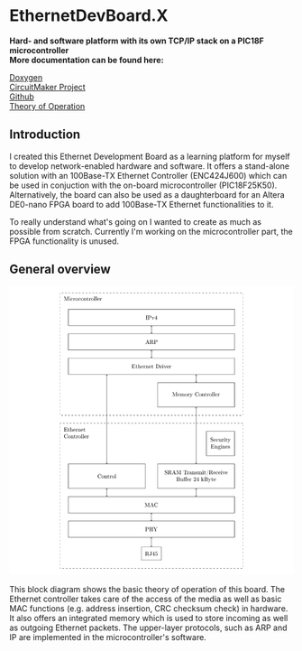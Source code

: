 # EthernetDevBoard.X

**Hard- and software platform with its own TCP/IP stack on a PIC18F microcontroller**  
**More documentation can be found here:**

[Doxygen](https://stgloorious.github.io/EthernetDevBoard.X/)  
[CircuitMaker Project](https://circuitmaker.com/Projects/Details/Stefan-Gloor/Ethernet-Development-Board)  
[Github](https://github.com/stgloorious/EthernetDevBoard.x)  
[Theory of Operation](https://github.com/stgloorious/EthernetDevBoard.X/raw/master/docs/theory/theoryOfOperation.pdf)

## Introduction

I created this Ethernet Development Board
as a learning platform for myself to develop network-enabled hardware
and software. It offers a stand-alone solution with an 100Base-TX Ethernet Controller (ENC424J600) 
which can be used in conjuction with the on-board microcontroller (PIC18F25K50). 
Alternatively, the board can also be used as a daughterboard for an Altera DE0-nano FPGA board 
to add 100Base-TX Ethernet functionalities to it.

To really understand what's going on I wanted to create as much as possible from scratch.
Currently I'm working on the microcontroller part, the FPGA functionality is unused.

## General overview
![](docs/images/basic_overview.png)

This block diagram shows the basic theory of operation of this board. The Ethernet controller takes care of the access 
of the media as well as basic MAC functions (e.g. address insertion, CRC checksum check) in hardware. It also offers an integrated memory which
is used to store incoming as well as outgoing Ethernet packets. The upper-layer protocols, such as ARP and IP are implemented in the 
microcontroller's software.



